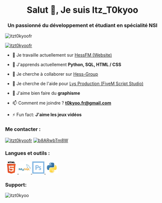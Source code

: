 <h1 align="center">Salut 👋, Je suis Itz_T0kyoo</h1>
<h3 align="center">Un passionné du développement et étudiant en spécialité NSI</h3>

<p align="left"> <img src="https://komarev.com/ghpvc/?username=itzt0kyoofr&label=Profile%20views&color=0e75b6&style=flat" alt="itzt0kyoofr" /> </p>

<p align="left"> <a href="https://twitter.com/itzt0kyoofr" target="blank"><img src="https://img.shields.io/twitter/follow/itzt0kyoofr?logo=twitter&style=for-the-badge" alt="itzt0kyoofr" /></a> </p>

- 🔭 Je travaille actuellement sur [HessFM (Website)](https://beta.hessfm.fr/)

- 🌱 J'apprends actuellement **Python, SQL, HTML / CSS**

- 👯 Je cherche à collaborer sur [Hess-Group](https://hess-group.xyz/)

- 🤝 Je cherche de l'aide pour [Lys Production (FiveM Script Studio)](https://discord.gg/b8ARwbTm8W)

- 💬 J'aime bien faire du **graphisme**

- 📫 Comment me joindre ? **t0kyoo.fr@gmail.com**

- ⚡ Fun fact: **J'aime les jeux vidéos**

<h3 align="left">Me contacter :</h3>
<p align="left">
<a href="https://twitter.com/itzt0kyoofr" target="blank"><img align="center" src="https://raw.githubusercontent.com/rahuldkjain/github-profile-readme-generator/master/src/images/icons/Social/twitter.svg" alt="itzt0kyoofr" height="30" width="40" /></a>
<a href="https://discord.gg/b8ARwbTm8W" target="blank"><img align="center" src="https://raw.githubusercontent.com/rahuldkjain/github-profile-readme-generator/master/src/images/icons/Social/discord.svg" alt="b8ARwbTm8W" height="30" width="40" /></a>
</p>

<h3 align="left">Langues et outils :</h3>
<p align="left"> <a href="https://www.w3.org/html/" target="_blank" rel="noreferrer"> <img src="https://raw.githubusercontent.com/devicons/devicon/master/icons/html5/html5-original-wordmark.svg" alt="html5" width="40" height="40"/> </a> <a href="https://www.mysql.com/" target="_blank" rel="noreferrer"> <img src="https://raw.githubusercontent.com/devicons/devicon/master/icons/mysql/mysql-original-wordmark.svg" alt="mysql" width="40" height="40"/> </a> <a href="https://www.photoshop.com/en" target="_blank" rel="noreferrer"> <img src="https://raw.githubusercontent.com/devicons/devicon/master/icons/photoshop/photoshop-line.svg" alt="photoshop" width="40" height="40"/> </a> <a href="https://www.python.org" target="_blank" rel="noreferrer"> <img src="https://raw.githubusercontent.com/devicons/devicon/master/icons/python/python-original.svg" alt="python" width="40" height="40"/> </a> </p>

<h3 align="left">Support:</h3>
<p><a href="https://www.buymeacoffee.com/itzt0kyoo"> <img align="left" src="https://cdn.buymeacoffee.com/buttons/v2/default-yellow.png" height="50" width="210" alt="itzt0kyoo" /></a></p><br><br>
